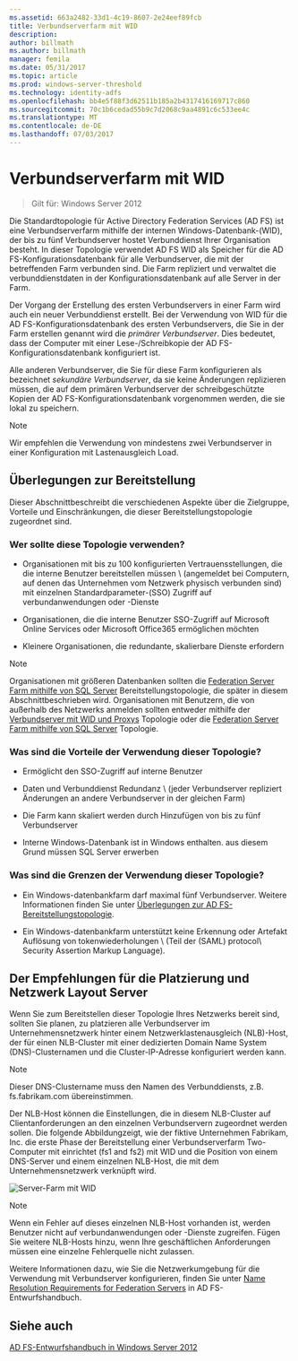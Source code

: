 ```yaml
---
ms.assetid: 663a2482-33d1-4c19-8607-2e24eef89fcb
title: Verbundserverfarm mit WID
description: 
author: billmath
ms.author: billmath
manager: femila
ms.date: 05/31/2017
ms.topic: article
ms.prod: windows-server-threshold
ms.technology: identity-adfs
ms.openlocfilehash: bb4e5f88f3d62511b185a2b4317416169717c860
ms.sourcegitcommit: 70c1b6cedad55b9c7d2068c9aa4891c6c533ee4c
ms.translationtype: MT
ms.contentlocale: de-DE
ms.lasthandoff: 07/03/2017
---
```

# <a name="federation-server-farm-using-wid"></a>Verbundserverfarm mit WID

>Gilt für: Windows Server 2012

Die Standardtopologie für Active Directory Federation Services \(AD FS\) ist eine Verbundserverfarm mithilfe der internen Windows-Datenbank-\(WID\), der bis zu fünf Verbundserver hostet Verbunddienst Ihrer Organisation besteht. In dieser Topologie verwendet AD FS WID als Speicher für die AD FS-Konfigurationsdatenbank für alle Verbundserver, die mit der betreffenden Farm verbunden sind. Die Farm repliziert und verwaltet die verbunddienstdaten in der Konfigurationsdatenbank auf alle Server in der Farm.  
  
Der Vorgang der Erstellung des ersten Verbundservers in einer Farm wird auch ein neuer Verbunddienst erstellt. Bei der Verwendung von WID für die AD FS-Konfigurationsdatenbank des ersten Verbundservers, die Sie in der Farm erstellen genannt wird die *primärer Verbundserver*. Dies bedeutet, dass der Computer mit einer Lese-/Schreibkopie der AD FS-Konfigurationsdatenbank konfiguriert ist.  
  
Alle anderen Verbundserver, die Sie für diese Farm konfigurieren als bezeichnet *sekundäre Verbundserver*, da sie keine Änderungen replizieren müssen, die auf dem primären Verbundserver der schreibgeschützte Kopien der AD FS-Konfigurationsdatenbank vorgenommen werden, die sie lokal zu speichern.  
  
> [!NOTE]  
> Wir empfehlen die Verwendung von mindestens zwei Verbundserver in einer Konfiguration mit Lastenausgleich Load\.  
  
## <a name="deployment-considerations"></a>Überlegungen zur Bereitstellung  
Dieser Abschnittbeschreibt die verschiedenen Aspekte über die Zielgruppe, Vorteile und Einschränkungen, die dieser Bereitstellungstopologie zugeordnet sind.  
  
### <a name="who-should-use-this-topology"></a>Wer sollte diese Topologie verwenden?  
  
-   Organisationen mit bis zu 100 konfigurierten Vertrauensstellungen, die die interne Benutzer bereitstellen müssen \ (angemeldet bei Computern, auf denen das Unternehmen vom Netzwerk physisch verbunden sind) mit einzelnen Standardparameter-\(SSO\) Zugriff auf verbundanwendungen oder -Dienste  
  
-   Organisationen, die die interne Benutzer SSO-Zugriff auf Microsoft Online Services oder Microsoft Office365 ermöglichen möchten  
  
-   Kleinere Organisationen, die redundante, skalierbare Dienste erfordern  
  
> [!NOTE]  
> Organisationen mit größeren Datenbanken sollten die [Federation Server Farm mithilfe von SQL Server](Federation-Server-Farm-Using-SQL-Server.md) Bereitstellungstopologie, die später in diesem Abschnittbeschrieben wird. Organisationen mit Benutzern, die von außerhalb des Netzwerks anmelden sollten entweder mithilfe der [Verbundserver mit WID und Proxys](Federation-Server-Farm-Using-WID-and-Proxies.md) Topologie oder die [Federation Server Farm mithilfe von SQL Server](Federation-Server-Farm-Using-SQL-Server.md) Topologie.  
  
### <a name="what-are-the-benefits-of-using-this-topology"></a>Was sind die Vorteile der Verwendung dieser Topologie?  
  
-   Ermöglicht den SSO-Zugriff auf interne Benutzer  
  
-   Daten und Verbunddienst Redundanz \ (jeder Verbundserver repliziert Änderungen an andere Verbundserver in der gleichen Farm\)  
  
-   Die Farm kann skaliert werden durch Hinzufügen von bis zu fünf Verbundserver  
  
-   Interne Windows-Datenbank ist in Windows enthalten. aus diesem Grund müssen SQL Server erwerben  
  
### <a name="what-are-the-limitations-of-using-this-topology"></a>Was sind die Grenzen der Verwendung dieser Topologie?  
  
-   Ein Windows-datenbankfarm darf maximal fünf Verbundserver. Weitere Informationen finden Sie unter [Überlegungen zur AD FS-Bereitstellungstopologie](AD-FS-Deployment-Topology-Considerations.md).  
  
-   Ein Windows-datenbankfarm unterstützt keine Erkennung oder Artefakt Auflösung von tokenwiederholungen \ (Teil der \(SAML\) protocol\ Security Assertion Markup Language).  
  
## <a name="server-placement-and-network-layout-recommendations"></a>Der Empfehlungen für die Platzierung und Netzwerk Layout Server  
Wenn Sie zum Bereitstellen dieser Topologie Ihres Netzwerks bereit sind, sollten Sie planen, zu platzieren alle Verbundserver im Unternehmensnetzwerk hinter einem Netzwerklastenausgleich \(NLB\)-Host, der für einen NLB-Cluster mit einer dedizierten Domain Name System \(DNS\)-Clusternamen und die Cluster-IP-Adresse konfiguriert werden kann.  
  
> [!NOTE]  
> Dieser DNS-Clustername muss den Namen des Verbunddiensts, z.B. fs.fabrikam.com übereinstimmen.  
  
Der NLB-Host können die Einstellungen, die in diesem NLB-Cluster auf Clientanforderungen an den einzelnen Verbundservern zugeordnet werden sollen. Die folgende Abbildungzeigt, wie der fiktive Unternehmen Fabrikam, Inc. die erste Phase der Bereitstellung einer Verbundserverfarm Two\-Computer mit einrichtet \(fs1 and fs2\) mit WID und die Position von einem DNS-Server und einem einzelnen NLB-Host, die mit dem Unternehmensnetzwerk verknüpft wird.  
  
![Server-Farm mit WID](media/FarmWID.gif)  
  
> [!NOTE]  
> Wenn ein Fehler auf dieses einzelnen NLB-Host vorhanden ist, werden Benutzer nicht auf verbundanwendungen oder -Dienste zugreifen. Fügen Sie weitere NLB-Hosts hinzu, wenn Ihre geschäftlichen Anforderungen müssen eine einzelne Fehlerquelle nicht zulassen.  
  
Weitere Informationen dazu, wie Sie die Netzwerkumgebung für die Verwendung mit Verbundserver konfigurieren, finden Sie unter [Name Resolution Requirements for Federation Servers](Name-Resolution-Requirements-for-Federation-Servers.md) in AD FS-Entwurfshandbuch.  
  
## <a name="see-also"></a>Siehe auch
[AD FS-Entwurfshandbuch in Windows Server 2012](AD-FS-Design-Guide-in-Windows-Server-2012.md)
